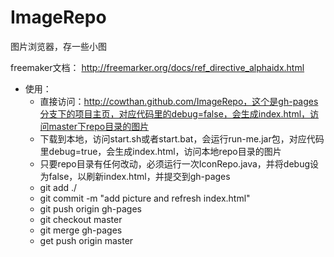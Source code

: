 # ImageRepo
图片浏览器，存一些小图


freemaker文档：
http://freemarker.org/docs/ref_directive_alphaidx.html



* 使用：
	* 直接访问：http://cowthan.github.com/ImageRepo，这个是gh-pages分支下的项目主页，对应代码里的debug=false，会生成index.html，访问master下repo目录的图片
	* 下载到本地，访问start.sh或者start.bat，会运行run-me.jar包，对应代码里debug=true，会生成index.html，访问本地repo目录的图片
	* 只要repo目录有任何改动，必须运行一次IconRepo.java，并将debug设为false，以刷新index.html，并提交到gh-pages
	* git add ./
	* git commit -m "add picture and refresh index.html"
	* git push origin gh-pages
	* git checkout master
	* git merge gh-pages
	* get push origin master